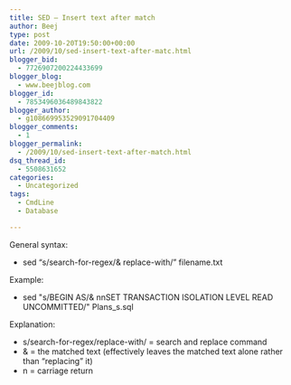```yaml
---
title: SED – Insert text after match
author: Beej
type: post
date: 2009-10-20T19:50:00+00:00
url: /2009/10/sed-insert-text-after-matc.html
blogger_bid:
  - 7726907200224433699
blogger_blog:
  - www.beejblog.com
blogger_id:
  - 7853496036489843822
blogger_author:
  - g108669953529091704409
blogger_comments:
  - 1
blogger_permalink:
  - /2009/10/sed-insert-text-after-match.html
dsq_thread_id:
  - 5508631652
categories:
  - Uncategorized
tags:
  - CmdLine
  - Database

---
```

General syntax:

  * sed “s/search-for-regex/& replace-with/” filename.txt

Example:

  * sed "s/BEGIN AS/& nnSET TRANSACTION ISOLATION LEVEL READ UNCOMMITTED/" Plans_s.sql

Explanation:

  * s/search-for-regex/replace-with/ = search and replace command
  * & = the matched text (effectively leaves the matched text alone rather than “replacing” it)
  * n = carriage return